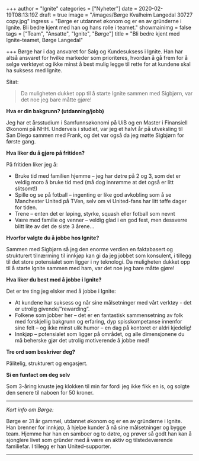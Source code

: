 +++
author = "Ignite"
categories = ["Nyheter"]
date = 2020-02-19T08:13:19Z
draft = true
image = "/images/Børge Kvalheim Langedal 30727 copy.jpg"
ingress = "Børge er utdannet økonom og er en av gründerne i Ignite. Bli bedre kjent med han og hans rolle i teamet."
showmainimg = false
tags = ["Team", "Ansatte", "Ignite", "Børge"]
title = "Bli bedre kjent med Ignite-teamet, Børge Langedal"

+++
Børge har i dag ansvaret for Salg og Kundesuksess i Ignite. Han har altså ansvaret for hvilke markeder som prioriteres, hvordan å gå frem for å selge verktøyet og ikke minst å best mulig legge til rette for at kundene skal ha suksess med Ignite. 

Sitat: 

> Da muligheten dukket opp til å starte Ignite sammen med Sigbjørn, var det noe jeg bare måtte gjøre!

**Hva er din bakgrunn? (utdanning/jobb)** 

Jeg har et årsstudium i Samfunnsøkonomi på UiB og en Master i Finansiell Økonomi på NHH. Underveis i studiet, var jeg et halvt år på utveksling til San Diego sammen med Frank, og det var også da jeg møtte Sigbjørn for første gang. 

**Hva liker du å gjøre på fritiden?** 

På fritiden liker jeg å: 

* Bruke tid med familien hjemme – jeg har døtre på 2 og 3, som det er veldig moro å bruke tid med (må dog innrømme at det også er litt slitsomt!)
* Spille og se på fotball – ingenting er like god avkobling som å se Manchester United på TVen, selv om vi United-fans har litt tøffe dager for tiden. 
* Trene – enten det er løping, styrke, squash eller fotball som nevnt
* Være med familie og venner – veldig glad i en god fest, men dessverre blitt lite av det de siste 3 årene...

**Hvorfor valgte du å jobbe hos Ignite?** 

Sammen med Sigbjørn så jeg den enorme verdien en faktabasert og strukturert tilnærming til innkjøp kan gi da jeg jobbet som konsulent, i tillegg til det store potensialet som ligger i ny teknologi. Da muligheten dukket opp til å starte Ignite sammen med ham, var det noe jeg bare måtte gjøre!

**Hva liker du best med å jobbe i Ignite?** 

Det er tre ting jeg elsker med å jobbe i Ignite:

* At kundene har suksess og når sine målsetninger med vårt verktøy - det er utrolig givende/”rewarding”.
* Folkene som jobber her – det er en fantastisk sammensetning av folk med forskjellig bakgrunn og erfaring, dyp spisskompetanse innenfor sine felt – og ikke minst ulik humor – en dag på kontoret er aldri kjedelig!
* Innkjøp – potensialet som ligger på området, og alle dimensjonene du må beherske gjør det utrolig motiverende å jobbe med!

**Tre ord som beskriver deg?** 

Pålitelig, strukturert og engasjert. 

**Si en funfact om deg selv**

Som 3-åring knuste jeg klokken til min far fordi jeg ikke fikk en is, og solgte den senere til naboen for 50 kroner. 

***

_Kort info om Børge:_

Børge er 31 år gammel, utdannet økonom og er en av gründerne i Ignite. Han brenner for innkjøp, å hjelpe kunder å nå sine målsetninger og bygge team. Hjemme har han en samboer og to døtre, og prøver så godt han kan å sjonglere livet som gründer med å være en aktiv og tilstedeværende familiefar. I tillegg er han United-supporter. 

***